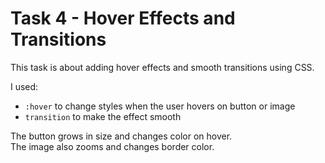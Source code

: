 # Task 4 - Hover Effects and Transitions

This task is about adding hover effects and smooth transitions using CSS.

I used:
- `:hover` to change styles when the user hovers on button or image
- `transition` to make the effect smooth

The button grows in size and changes color on hover.  
The image also zooms and changes border color.


